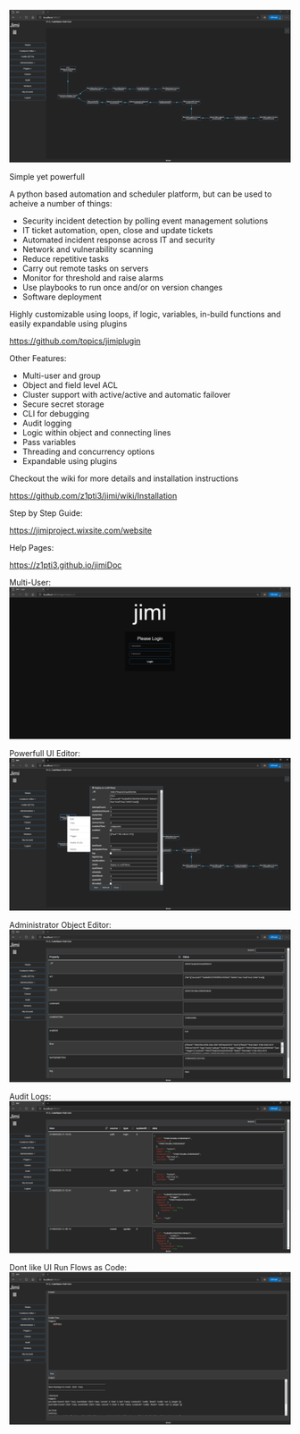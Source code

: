 ![Screenshot](examples/screenshots/flow1.png)

Simple yet powerfull

A python based automation and scheduler platform, but can be used to acheive a number of things:
* Security incident detection by polling event management solutions
* IT ticket automation, open, close and update tickets
* Automated incident response across IT and security
* Network and vulnerability scanning
* Reduce repetitive tasks
* Carry out remote tasks on servers
* Monitor for threshold and raise alarms
* Use playbooks to run once and/or on version changes
* Software deployment

Highly customizable using loops, if logic, variables, in-build functions and easily expandable using plugins

https://github.com/topics/jimiplugin

Other Features:
* Multi-user and group
* Object and field level ACL
* Cluster support with active/active and automatic failover
* Secure secret storage
* CLI for debugging
* Audit logging
* Logic within object and connecting lines
* Pass variables
* Threading and concurrency options
* Expandable using plugins

Checkout the wiki for more details and installation instructions

https://github.com/z1pti3/jimi/wiki/Installation

Step by Step Guide:

https://jimiproject.wixsite.com/website

Help Pages:

https://z1pti3.github.io/jimiDoc

Multi-User:
![Screenshot](examples/screenshots/login.png)

Powerfull UI Editor:
![Screenshot](examples/screenshots/flowEditor.png)

Administrator Object Editor:
![Screenshot](examples/screenshots/modelEditor.png)

Audit Logs:
![Screenshot](examples/screenshots/auditLog.png)

Dont like UI Run Flows as Code:
![Screenshot](examples/screenshots/codify.png)
